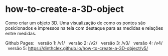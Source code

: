 # how-to-create-a-3D-object
Como criar um objeto 3D. Uma visualização de como os pontos são posicionados e impressos na tela com destaque para as medidas e relações entre medidas.

Github Pages: &nbsp;
versão 1:                                                      /v1/ &nbsp;
versão 2:                                                      /v2/ &nbsp;
versão 3:                                                      /v3/ &nbsp;
versão 4:                                                      /v4/ &nbsp;
versão 5: https://dinthclex.github.io/how-to-create-a-3D-object/v5/
